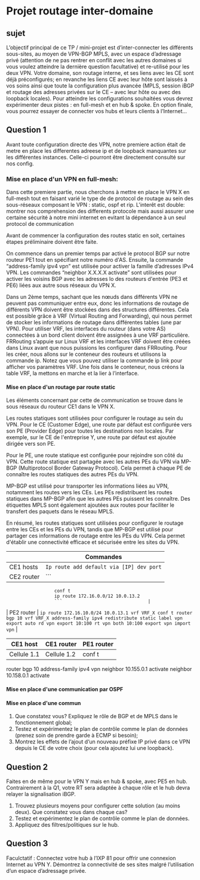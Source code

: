 # Projet routage inter-domaine

## sujet 

L’objectif principal de ce TP / mini-projet est d’inter-connecter les différents sous-sites, au moyen de VPN-BGP MPLS, avec un
espace d’adressage privé (attention de ne pas rentrer en conflit avec les autres domaines si vous voulez atteindre la dernière
question facultative) et re-utilisé pour les deux VPN. Votre domaine, son routage interne, et ses liens avec les CE sont déjà préconfigurés; en revanche les liens CE avec leur hôte sont laissés à vos soins ainsi que toute la configuration plus avancée (MPLS,
session iBGP et routage des adresses privées sur le CE – avec leur hôte ou avec des loopback locales).
Pour atteindre les configurations souhaitées vous devrez expérimenter deux pistes : en full-mesh et en hub & spoke. En option
finale, vous pourrez essayer de connecter vos hubs et leurs clients à l’Internet...

## Question 1

Avant toute configuration directe des VPN, notre premiere action était de metre en place les differentes adreese ip et de loopback manquantes sur les différentes instances. Celle-ci pourront être directement consulté sur nos config.

### Mise en place d'un VPN en full-mesh:
Dans cette premiere partie, nous cherchons à mettre en place le VPN X en full-mesh tout en faisant varié le type de de protocol de routage au sein des sous-réseaux composant le VPN : static, ospf et rip. L'interêt est double: montrer nos comprehension des differents protocole mais aussi assurer une certaine sécurité à notre mini internet en evitant la dépendance à un seul protocol de communication

Avant de commencer la configuration des routes static en soit, certaines étapes préliminaire doivent être faite. 

On commence dans un premier temps par activé le protocol BGP sur notre routeur PE1 tout en spécifiant notre numéro d'AS. Ensuite, la commande “address-family ipv4 vpn” est utilisée pour activer la famille d’adresses IPv4 VPN. Les commandes “neighbor X.X.X.X activate” sont utilisées pour activer les voisins BGP avec les adresses lo des routeurs d'entrée (PE3 et PE6) liées aux autre sous réseaux du VPN X.

Dans un 2ème temps, sachant que les nœuds dans différents VPN ne peuvent pas communiquer entre eux, donc les informations de routage de différents VPN doivent être stockées dans des structures différentes. Cela est possible grâce à VRF (Virtual Routing and Forwarding), qui nous permet de stocker les informations de routage dans différentes tables (une par VPN). Pour utiliser VRF, les interfaces du routeur (dans votre AS) connectées à un bord client doivent être assignées à une VRF particulière. FRRouting s’appuie sur Linux VRF et les interfaces VRF doivent être créées dans Linux avant que nous puissions les configurer dans FRRouting. Pour les créer, nous allons sur le conteneur des routeurs et utilisons la commande ip. Notez que vous pouvez utiliser la commande ip link pour afficher vos paramètres VRF. Une fois dans le conteneur, nous créons la table VRF, la mettons en marche et la lier à l’interface.

#### Mise en place d'un routage par route static
Les éléments concernant par cette de communication se trouve dans le sous réseaux du routeur CE1 dans le VPN X.

Les routes statiques sont utilisées pour configurer le routage au sein du VPN. Pour le CE (Customer Edge), une route par défaut est configurée vers son PE (Provider Edge) pour toutes les destinations non locales. Par exemple, sur le CE de l'entreprise Y, une route par défaut est ajoutée dirigée vers son PE.

Pour le PE, une route statique est configurée pour rejoindre son côté du VPN. Cette route statique est partagée avec les autres PEs du VPN via MP-BGP (Multiprotocol Border Gateway Protocol). Cela permet à chaque PE de connaître les routes statiques des autres PEs du VPN.

MP-BGP est utilisé pour transporter les informations liées au VPN, notamment les routes vers les CEs. Les PEs redistribuent les routes statiques dans MP-BGP afin que les autres PEs puissent les connaître. Des étiquettes MPLS sont également ajoutées aux routes pour faciliter le transfert des paquets dans le réseau MPLS.

En résumé, les routes statiques sont utilisées pour configurer le routage entre les CEs et les PEs du VPN, tandis que MP-BGP est utilisé pour partager ces informations de routage entre les PEs du VPN. Cela permet d'établir une connectivité efficace et sécurisée entre les sites du VPN.



|                    | Commandes                             |
|--------------------|---------------------------------------|
| CE1 hosts          | `Ip route add default via [IP] dev port` |
| CE2 router         | ```
                      conf t
                      ip route 172.16.0.0/12 10.0.13.2
                      ```                                |
| PE2 router         | ```
                      ip route 172.16.10.0/24 10.0.13.1 vrf VRF_X
                      conf t
                      router bgp 10 vrf VRF_X
                      address-family ipv4
                      redistribute static
                      label vpn export auto
                      rd vpn export 10:100
                      rt vpn both 10:100
                      export vpn
                      import vpn
                      ```                                |


CE1 host | CE1 router | PE1 router |
 --- | --- | --- 
Cellule 1.1 | Cellule 1.2 | conf t
router bgp 10
address-family ipv4 vpn
neighbor 10.155.0.1 activate
neighbor 10.158.0.1 activate





#### Mise en place d'une communication par OSPF

#### Mise en place d'une commun



1. Que constatez vous? Expliquez le rôle de BGP et de MPLS dans le fonctionnement global;
2. Testez et expérimentez le plan de contrôle comme le plan de données (prenez soin de prendre garde à ECMP si besoin);
3. Montrez les effets de l’ajout d‘un nouveau préfixe IP privé dans ce VPN depuis le CE de votre choix (pour cela ajoutez lui
une loopback).

## Question 2

Faites en de même pour le VPN Y mais en hub & spoke, avec PE5 en hub. Contrairement à la Q1, votre RT sera adaptée à chaque
rôle et le hub devra relayer la signalisation iBGP.
1. Trouvez plusieurs moyens pour configurer cette solution (au moins deux). Que constatez vous dans chaque cas?
2. Testez et expérimentez le plan de contrôle comme le plan de données.
3. Appliquez des filtres/politiques sur le hub.

## Question 3

Faculctatif : Connectez votre hub à l’IXP 81 pour offrir une connexion Internet au VPN Y. Démontrez la connectivité de ses sites
malgré l’utilisation d’un espace d’adressage privée.